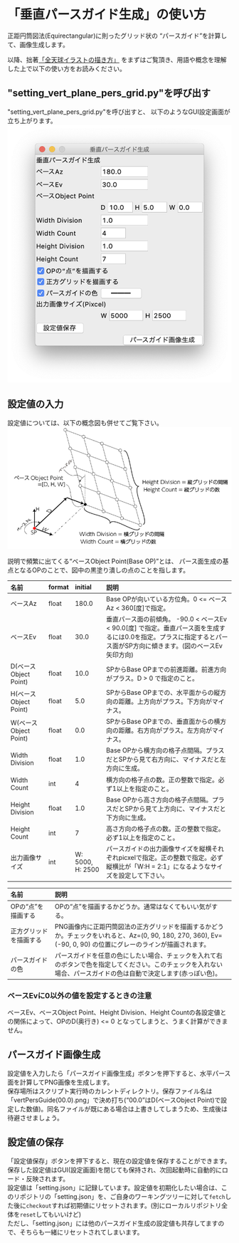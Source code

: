 # 「垂直パースガイド生成」の使い方
正距円筒図法(Equirectangular)に則ったグリッド状の
“パースガイド”を計算して、画像生成します。

以降、拙著[「全天球イラストの描き方」](https://www.pixiv.net/user/810920/series/41910)
をまずはご覧頂き、用語や概念を理解した上で以下の使い方をお読みください。

## "setting_vert_plane_pers_grid.py"を呼び出す
"setting_vert_plane_pers_grid.py"を呼び出すと、
以下のようなGUI設定画面が立ち上がります。
![垂直パースガイド生成](setting_vert_plane_pers_grid.png)

## 設定値の入力
設定値については、以下の概念図も併せてご覧下さい。  
![垂直パースガイド概念図](vert_plane_abstract.png)

説明で頻繁に出てくる“ベースObject Point(Base OP)”とは、
パース面生成の基点となるOPのことで、図中の黒塗り潰しの点のことを指します。  

| 名前 | format| initial |説明|
|:---|:---|:---|:---|
|ベースAz |float |180.0 |Base OPが向いている方位角。0 <= ベースAz < 360[度]で指定。|
|ベースEv |float |30.0 |垂直パース面の前傾角。 -90.0 < ベースEv < 90.0[度] で指定。垂直パース面を生成するには0.0を指定。プラスに指定するとパース面がSP方向に傾きます。(図のベースEv矢印方向)|
|D(ベースObject Point) |float |10.0 |SPからBase OPまでの前進距離。前進方向がプラス。D > 0 で指定のこと。|
|H(ベースObject Point) |float|5.0|SPからBase OPまでの、水平面からの縦方向の距離。上方向がプラス。下方向がマイナス。|
|W(ベースObject Point) |float |0.0 |SPからBase OPまでの、垂直面からの横方向の距離。右方向がプラス。左方向がマイナス。|
|Width Division|float |1.0 |Base OPから横方向の格子点間隔。プラスだとSPから見て右方向に、マイナスだと左方向に生成。|
|Width Count|int|4 |横方向の格子点の数。正の整数で指定。必ず1以上を指定のこと。|
|Height Division|float |1.0 |Base OPから高さ方向の格子点間隔。プラスだとSPから見て上方向に、マイナスだと下方向に生成。|
|Height Count|int|7|高さ方向の格子点の数。正の整数で指定。必ず1以上を指定のこと。|
|出力画像サイズ|int|W: 5000, H: 2500|パースガイドの出力画像サイズを縦横それぞれpicxelで指定。正の整数で指定。必ず縦横比が「W:H = 2:1」になるようなサイズを設定して下さい。|


| 名前  |説明|
|:---|:---|
|OPの“点”を描画する|OPの“点”を描画するかどうか。通常はなくてもいい気がする。|
|正方グリッドを描画する|PNG画像内に正距円筒図法の正方グリッドを描画するかどうか。チェックをいれると、Az=(0, 90, 180, 270, 360), Ev=(-90, 0, 90) の位置にグレーのラインが描画されます。|
|パースガイドの色|パースガイドを任意の色にしたい場合、チェックを入れて右のボタンで色を指定してください。このチェックを入れない場合、パースガイドの色は自動で決定します(赤っぽい色)。|

### ベースEvに0以外の値を設定するときの注意
ベースEv、ベースObject Point、Height Division、Height Countの各設定値との関係によって、OPのD(奥行き) <= 0 となってしまうと、うまく計算ができません。

## パースガイド画像生成
設定値を入力したら「パースガイド画像生成」ボタンを押下すると、水平パース面を計算してPNG画像を生成します。  
保存場所はスクリプト実行時のカレントディレクトリ。保存ファイル名は「vertPersGuide(00.0).png」で決め打ち(“00.0”はD(ベースObject Point)で設定した数値)。同名ファイルが既にある場合は上書きしてしまうため、生成後は待避させましょう。

## 設定値の保存
「設定値保存」ボタンを押下すると、現在の設定値を保存することができます。
保存した設定値はGUI(設定画面)を閉じても保持され、次回起動時に自動的にロード・反映されます。  
設定値は「setting.json」に記録しています。設定値を初期化したい場合は、このリポジトリの「setting.json」を、ご自身のワーキングツリーに対して`fetch`した後に`checkout`すれば初期値にリセットされます。(別にローカルリポジトリ全体を`reset`してもいいけど)  
ただし、「setting.json」には他のパースガイド生成の設定値も共存してますので、そちらも一緒にリセットされてしまいます。
